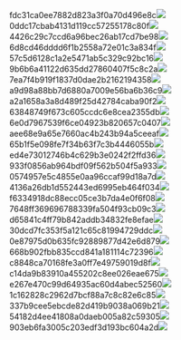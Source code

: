 fdc31ca0ee7882d823a3f0a70d496e8c<img  src="https://img.alicdn.com/bao/uploaded/i3/2639837995/TB2me9npIj_B1NjSZFHXXaDWpXa_!!2639837995.jpg_160x160.jpg">
0ddc17cbab4131d119cc57255178c80f<img  src="https://img.alicdn.com/bao/uploaded/i1/2639837995/O1CN0128vl0KHRyAexEmp_!!2639837995.jpg_160x160.jpg">
4426c29c7ccd6a96bec26ab17cd7be98<img  src="https://img.alicdn.com/bao/uploaded/i4/2639837995/O1CN0128vl03pVszyGMqJ_!!2639837995.jpg_160x160.jpg">
6d8cd46dddd6f1b2558a72e01c3a834f<img  src="https://img.alicdn.com/bao/uploaded/i2/2639837995/O1CN0128vl0Ih2dy6u3Fm_!!2639837995.jpg_160x160.jpg">
57c5d6128c1a2e5471ab5c329c92bc16<img  src="https://img.alicdn.com/bao/uploaded/i3/2639837995/O1CN0128vl0EHQKbxN3lK_!!2639837995.jpg_160x160.jpg">
9b6b6a41122d635dd27860407f5c8c2a<img  src="https://img.alicdn.com/bao/uploaded/i4/2639837995/O1CN0128vl0WN9kjPa3ZD_!!2639837995.jpg_160x160.jpg">
7ea7f4b919f1837d0dae2b2162194358<img  src="https://img.alicdn.com/bao/uploaded/i2/2639837995/O1CN0128vl0QpJsAxAuM2_!!2639837995.jpg_160x160.jpg">
a9d98a88bb7d6880a7009e56ba6b36c9<img  src="https://img.alicdn.com/bao/uploaded/i2/2639837995/TB2mEA3prZnBKNjSZFGXXbt3FXa_!!2639837995.jpg_160x160.jpg">
a2a1658a3a8d489f25d42784caba90f2<img  src="https://img.alicdn.com/bao/uploaded/i4/2639837995/O1CN0128vl0FocLMl3t6j_!!2639837995.jpg_160x160.jpg">
63848749f673c605ccdc6e8cea2355db<img  src="https://img.alicdn.com/bao/uploaded/i1/2639837995/O1CN0128vl0Y8l0ANbkeI_!!2639837995.jpg_160x160.jpg">
6e0d7967539f6ce04923b820657c0407<img  src="https://img.alicdn.com/bao/uploaded/i4/2639837995/O1CN0128vl0PRwlhNmqng_!!2639837995.jpg_160x160.jpg">
aee68e9a65e7660ac4b243b94a5ceeaf<img  src="https://img.alicdn.com/bao/uploaded/i3/2639837995/TB2Z4ECncj_B1NjSZFHXXaDWpXa_!!2639837995.jpg_160x160.jpg">
65b1f5e098fe7f34b63f7c3b4446055b<img  src="https://img.alicdn.com/imgextra/i4/2639837995/O1CN0128vl0oKXJ6Rkmdd_!!2639837995.jpg">
ed4e73012746b4c629b3e0242f2ffd36<img  src="https://img.alicdn.com/imgextra/i1/2639837995/O1CN0128vl0nUYqJVSdfj_!!2639837995.jpg">
933f0856ab964bdf09f562b504f5a933<img  src="https://img.alicdn.com/imgextra/i1/2639837995/O1CN0128vl0nUZRizRHxj_!!2639837995.jpg">
0574957e5c4855e0aa96ccaf99d18a7d<img  src="https://img.alicdn.com/imgextra/i4/2639837995/O1CN0128vl0lq0RnNm2Ws_!!2639837995.jpg">
4136a26db1d552443ed6995eb464f034<img  src="https://img.alicdn.com/imgextra/i1/2639837995/O1CN0128vl0o8UVBYvW6I_!!2639837995.jpg">
f6334918dc88ecc05ce3b7da4e0f6f08<img  src="https://img.alicdn.com/imgextra/i1/2639837995/O1CN0128vl0mcYEGxuW5M_!!2639837995.jpg">
7648ff369696788339fa504f93cb09c3<img  src="https://img.alicdn.com/imgextra/i3/2639837995/O1CN0128vl0l1jzju7ir7_!!2639837995.jpg">
d65841c4ff79b842addb34832fe8efae<img  src="https://img.alicdn.com/imgextra/i4/2639837995/O1CN0128vl0l1jG30C58Z_!!2639837995.jpg">
30dcd7fc353f5a121c65c81994729ddc<img  src="https://img.alicdn.com/imgextra/i1/2639837995/O1CN0128vl0nUar2hWoDI_!!2639837995.jpg">
0e87975d0b635fc92889877d42e6d879<img  src="https://img.alicdn.com/imgextra/i3/2639837995/O1CN0128vl0nUNI07QnEo_!!2639837995.jpg">
668b902fbb835ccd841a181114c72396<img  src="https://img.alicdn.com/imgextra/i1/2639837995/O1CN0128vl0mKJ0gETaAt_!!2639837995.jpg">
c8848ca70168fe3a0ff7e49759019d8f<img  src="https://img.alicdn.com/imgextra/i2/2639837995/O1CN0128vl0oXtok085a5_!!2639837995.jpg">
c14da9b83910a455202c8ee026eae675<img  src="https://img.alicdn.com/imgextra/i1/2639837995/O1CN0128vl0mcYA7J9cqo_!!2639837995.jpg">
e267e470c99d64935ac60d4abec52560<img  src="https://img.alicdn.com/imgextra/i1/2639837995/O1CN0128vl0nBZwvInVB3_!!2639837995.jpg">
1c162828c2962d7bcf88a7c8c82e6c85<img  src="https://img.alicdn.com/imgextra/i2/2639837995/O1CN0128vl0mqQ1c1dnxE_!!2639837995.jpg">
337b9cee5ebcde82d419b9038a069b21<img  src="https://img.alicdn.com/imgextra/i4/2639837995/O1CN0128vl0nUMPxVj0Ci_!!2639837995.jpg">
54182d4ee41808a0daeb005a82c59305<img  src="https://img.alicdn.com/imgextra/i2/2639837995/O1CN0128vl0nBYwaJ312m_!!2639837995.jpg">
903eb6fa3005c203edf3d193bc604a2d<img  src="https://img.alicdn.com/imgextra/i2/2639837995/O1CN0128vl0nBZgIzQZsO_!!2639837995.jpg">

